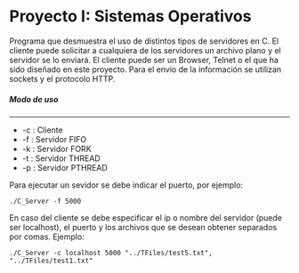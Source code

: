 # Proyecto I: Sistemas Operativos

Programa que desmuestra el uso de distintos tipos de servidores en C. El cliente puede
solicitar a cualquiera de los servidores un archivo plano y el servidor se lo enviará. 
El cliente puede ser un Browser, Telnet o el que ha sido diseñado en este proyecto. Para
el envío de la información se utilizan sockets y el protocolo HTTP. 

##### Modo de uso
_________________________

 
 * -c : Cliente 
 * -f : Servidor FIFO
 * -k : Servidor FORK
 * -t : Servidor THREAD
 * -p : Servidor PTHREAD
 
 Para ejecutar un sevidor se debe indicar el puerto, por ejemplo: 
 
 ```
 ./C_Server -f 5000
 ```
 
 En caso del cliente se debe especificar el ip o nombre del servidor 
 (puede ser localhost), el puerto y los archivos que se desean obtener
 separados por comas. 
 Ejemplo:
 
  ```
  ./C_Server -c localhost 5000 "../TFiles/test5.txt", "../TFiles/test1.txt"
  ```
